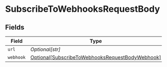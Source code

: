 # SubscribeToWebhooksRequestBody


## Fields

| Field                                                                                                               | Type                                                                                                                | Required                                                                                                            | Description                                                                                                         |
| ------------------------------------------------------------------------------------------------------------------- | ------------------------------------------------------------------------------------------------------------------- | ------------------------------------------------------------------------------------------------------------------- | ------------------------------------------------------------------------------------------------------------------- |
| `url`                                                                                                               | *Optional[str]*                                                                                                     | :heavy_minus_sign:                                                                                                  | N/A                                                                                                                 |
| `webhook`                                                                                                           | [Optional[SubscribeToWebhooksRequestBodyWebhook]](../../models/operations/subscribetowebhooksrequestbodywebhook.md) | :heavy_minus_sign:                                                                                                  | N/A                                                                                                                 |